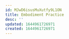 ```yaml
---
id: MJwD6isusMuXutfy9L1ON
title: Embodiment Practice
desc: ''
updated: 1644961726971
created: 1644961726971
---
```


